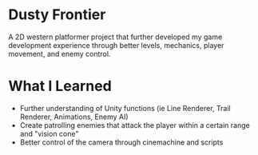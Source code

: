 # Dusty Frontier
A 2D western platformer project that further developed my game development experience through better levels, mechanics, player movement, and enemy control.

# What I Learned
* Further understanding of Unity functions (ie Line Renderer, Trail Renderer, Animations, Enemy AI)
* Create patrolling enemies that attack the player within a certain range and "vision cone"
* Better control of the camera through cinemachine and scripts
